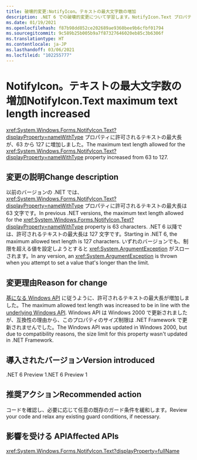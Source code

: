 ```yaml
---
title: 破壊的変更:NotifyIcon。テキストの最大文字数の増加
description: .NET 6 での破壊的変更について学習します。NotifyIcon.Text プロパティのテキストの最大長が増加しています。
ms.date: 01/19/2021
ms.openlocfilehash: f87b98dd852ce202689ae9360bee9b6cfbf01794
ms.sourcegitcommit: 9c589b25b005b9a7f87327646020eb85c3b6306f
ms.translationtype: HT
ms.contentlocale: ja-JP
ms.lasthandoff: 03/06/2021
ms.locfileid: "102255777"
---
```

# <a name="notifyicontext-maximum-text-length-increased"></a><span data-ttu-id="84a8b-103">NotifyIcon。テキストの最大文字数の増加</span><span class="sxs-lookup"><span data-stu-id="84a8b-103">NotifyIcon.Text maximum text length increased</span></span>

<span data-ttu-id="84a8b-104"><xref:System.Windows.Forms.NotifyIcon.Text?displayProperty=nameWithType> プロパティに許可されるテキストの最大長が、63 から 127 に増加しました。</span><span class="sxs-lookup"><span data-stu-id="84a8b-104">The maximum text length allowed for the <xref:System.Windows.Forms.NotifyIcon.Text?displayProperty=nameWithType> property increased from 63 to 127.</span></span>

## <a name="change-description"></a><span data-ttu-id="84a8b-105">変更の説明</span><span class="sxs-lookup"><span data-stu-id="84a8b-105">Change description</span></span>

<span data-ttu-id="84a8b-106">以前のバージョンの .NET では、<xref:System.Windows.Forms.NotifyIcon.Text?displayProperty=nameWithType> プロパティに許可されるテキストの最大長は 63 文字です。</span><span class="sxs-lookup"><span data-stu-id="84a8b-106">In previous .NET versions, the maximum text length allowed for the <xref:System.Windows.Forms.NotifyIcon.Text?displayProperty=nameWithType> property is 63 characters.</span></span> <span data-ttu-id="84a8b-107">.NET 6 以降では、許可されるテキストの最大長は 127 文字です。</span><span class="sxs-lookup"><span data-stu-id="84a8b-107">Starting in .NET 6, the maximum allowed text length is 127 characters.</span></span> <span data-ttu-id="84a8b-108">いずれのバージョンでも、制限を超える値を設定しようとすると <xref:System.ArgumentException> がスローされます。</span><span class="sxs-lookup"><span data-stu-id="84a8b-108">In any version, an <xref:System.ArgumentException> is thrown when you attempt to set a value that's longer than the limit.</span></span>

## <a name="reason-for-change"></a><span data-ttu-id="84a8b-109">変更理由</span><span class="sxs-lookup"><span data-stu-id="84a8b-109">Reason for change</span></span>

<span data-ttu-id="84a8b-110">[基になる Windows API](/windows/win32/api/shellapi/ns-shellapi-notifyicondataw#nif_showtip-0x00000080) に従うように、許可されるテキストの最大長が増加しました。</span><span class="sxs-lookup"><span data-stu-id="84a8b-110">The maximum allowed text length was increased to be in line with the [underlying Windows API](/windows/win32/api/shellapi/ns-shellapi-notifyicondataw#nif_showtip-0x00000080).</span></span> <span data-ttu-id="84a8b-111">Windows API は Windows 2000 で更新されましたが、互換性の理由から、このプロパティのサイズ制限は .NET Framework で更新されませんでした。</span><span class="sxs-lookup"><span data-stu-id="84a8b-111">The Windows API was updated in Windows 2000, but due to compatibility reasons, the size limit for this property wasn't updated in .NET Framework.</span></span>

## <a name="version-introduced"></a><span data-ttu-id="84a8b-112">導入されたバージョン</span><span class="sxs-lookup"><span data-stu-id="84a8b-112">Version introduced</span></span>

<span data-ttu-id="84a8b-113">.NET 6 Preview 1</span><span class="sxs-lookup"><span data-stu-id="84a8b-113">.NET 6 Preview 1</span></span>

## <a name="recommended-action"></a><span data-ttu-id="84a8b-114">推奨アクション</span><span class="sxs-lookup"><span data-stu-id="84a8b-114">Recommended action</span></span>

<span data-ttu-id="84a8b-115">コードを確認し、必要に応じて任意の既存のガード条件を緩和します。</span><span class="sxs-lookup"><span data-stu-id="84a8b-115">Review your code and relax any existing guard conditions, if necessary.</span></span>

## <a name="affected-apis"></a><span data-ttu-id="84a8b-116">影響を受ける API</span><span class="sxs-lookup"><span data-stu-id="84a8b-116">Affected APIs</span></span>

<xref:System.Windows.Forms.NotifyIcon.Text?displayProperty=fullName>

<!--

### Affected APIs

- `P:System.Windows.Forms.NotifyIcon.Text`

### Category

Windows Forms

-->
